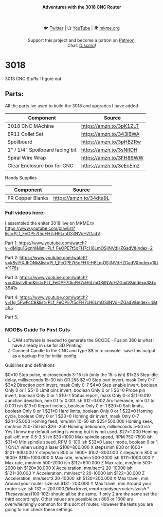 <p align="center">
<b>Adventures with the 3018 CNC Router </b><br>
<br><br>
<br>🐦 <a href="https://twitter.com/mkmeorg">Twitter</a>
| 📺 <a href="https://www.youtube.com/mkmeorg">YouTube</a>
| 🌍 <a href="http://www.mkme.org">mkme.org</a><br>
<br>
Support this project and become a patron on <a href="https://www.patreon.com/EricWilliam">Patreon</a>.<br>
Chat: <a href="https://discord.gg/j9S4Fgv">Discord</a></b>!
</p>


# 3018
3018 CNC Stuffs I figure out

## Parts:

All the parts Ive used to build the 3018 and upgrades I have added 

|     Component    | Source  |
| ---------- |----------------|
| 3018 CNC MAchine | https://amzn.to/3pK1ZLT
| ER11 Collet Set | https://amzn.to/343iBWA
| Spoilboard | https://amzn.to/3pHBZRw
|1" / 1/4" Spoilboard facing bit| https://amzn.to/3sNfIDH
| Spiral Wire Wrap | https://amzn.to/3FH86WW
| Clear Enclosure box for CNC | https://amzn.to/3eEoEmz 


Handy Supplies 

|     Component    | Source  |
| ---------- |----------------|
| FR Copper Blanks | https://amzn.to/34dta9L


### Full videos here:

I assembled the eniter 3018 live on MKME.tv  https://www.youtube.com/playlist?list=PLf_FeOPE7t5oFH7cH6LmOSjlNVdHZGadV

Part 1: https://www.youtube.com/watch?v=dMigu1GxnhI&list=PLf_FeOPE7t5oFH7cH6LmOSjlNVdHZGadV&index=2

Part 2: https://www.youtube.com/watch?v=k8vIYXJhONk&list=PLf_FeOPE7t5oFH7cH6LmOSjlNVdHZGadV&index=1&t=1176s

Part 3: https://www.youtube.com/watch?v=uXbvilvltno&list=PLf_FeOPE7t5oFH7cH6LmOSjlNVdHZGadV&index=3&t=3941s

Part 4: https://www.youtube.com/watch?v=I1g_5FwFcC8&list=PLf_FeOPE7t5oFH7cH6LmOSjlNVdHZGadV&index=4&t=5s

Part 5;  

### NOOBs Guide To First Cuts 

1.  CAM software is needed to generate the GCODE - Fusion 360 is what I have already in use for 3D Printing 
2. Connect Candle to the CNC and type $$ in to console- save this output as a backup file for initial config 


Guidlines and definitions


$0=10 Step pulse, microseconds 3-15 ish (only the 15 is ish)
$1=25 Step idle delay, milliseconds 15-30 ish OR 255
$2=0 Step port invert, mask Only 0-7
$3=2 Direction port invert, mask Only 0-7
$4=0 Step enable invert, boolean Only 0 or 1
$5=0 Limit pins invert, boolean Only 0 or 1
$6=0 Probe pin invert, boolean Only 0 or 1
$10=1 Status report, mask Only 0-3
$11=0.010 Junction deviation, mm 0.1 to 0.001 ish
$12=0.002 Arc tolerance, mm 0.1 to 0.001 ish
$13=0 Report inches, boolean Only 0 or 1
$20=0 Soft limits, boolean Only 0 or 1
$21=0 Hard limits, boolean Only 0 or 1
$22=0 Homing cycle, boolean Only 0 or 1
$23=0 Homing dir invert, mask Only 0-7
$24=25.000 Homing feed, mm/min 10-50 ish
$25=500.000 Homing seek, mm/min 250-750 ish
$26=250 Homing debounce, milliseconds 5-50 ish Yes I know my default 
setting is wrong but it is not used.
$27=1.000 Homing pull-off, mm 0.5-3.5 ish
$30=1000 Max spindle speed, RPM 750-7500 ish
$31=0 Min spindle speed, RPM 0-100 ish
$32=0 Laser mode, boolean 0 or 1 1 ONLY when using a laser
$100=800.000 X steps/mm 800 or 1600*
$101=800.000 Y steps/mm 800 or 1600*
$102=800.000 Z steps/mm 800 or 1600*
$110=1000.000 X Max rate, mm/min 500-2000 ish
$111=1000.000 Y Max rate, mm/min 500-2000 ish
$112=600.000 Z Max rate, mm/min 500-2000 ish
$120=30.000 X Acceleration, mm/sec^2 20-10000 ish
$121=30.000 Y Acceleration, mm/sec^2 20-10000 ish
$122=30.000 Z Acceleration, mm/sec^2 20-10000 ish
$130=200.000 X Max travel, mm Around your router size ish
$131=200.000 Y Max travel, mm Around your router size ish
$132=200.000 Z Max travel, mm Around your router size ish
*
These values ($100-102) should all be the same. If only 2 are the same set the third accordingly. Other values are possible 
but 800 or 1600 are overwhelmingly common for this sort of router. However the tests you are going to run check these 
settings.


